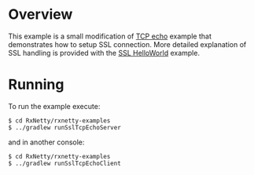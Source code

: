 Overview
========

This example is a small modification of [TCP echo](../echo/README.md) example that demonstrates how to setup SSL connection.
More detailed explanation of SSL handling is provided with the [SSL HelloWorld](../../ssl/README.md) example. 

Running
=======

To run the example execute:

```
$ cd RxNetty/rxnetty-examples
$ ../gradlew runSslTcpEchoServer
```

and in another console:

```
$ cd RxNetty/rxnetty-examples
$ ../gradlew runSslTcpEchoClient
```
